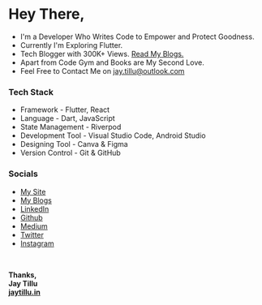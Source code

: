 # Hey There,

- I'm a Developer Who Writes Code to Empower and Protect Goodness.<br>
- Currently I'm Exploring Flutter.<br>
- Tech Blogger with 300K+ Views. <a href="https://blogs.jaytillu.in/" target="_blank">Read My Blogs.</a><br>
- Apart from Code Gym and Books are My Second Love.<br>
- Feel Free to Contact Me on <a href="mailto:jay.tillu@outlook.com">jay.tillu@outlook.com</a> <br>

### Tech Stack

- Framework - Flutter, React
- Language - Dart, JavaScript
- State Management - Riverpod
- Development Tool - Visual Studio Code, Android Studio
- Designing Tool - Canva & Figma
- Version Control - Git & GitHub

### Socials

- <a href="https://www.jaytillu.in" target="_blank">My Site</a>
- <a href="https://blogs.jaytillu.in/" target="_blank">My Blogs</a>
- <a href="https://www.linkedin.com/in/jaytillu/" target="_blank">LinkedIn</a>
- <a href="https://github.com/Jay-Tillu" target="_blank">Github</a>
- <a href="https://jaytillu.medium.com/" target="_blank">Medium</a>
- <a href="https://twitter.com/jay_tillu" target="_blank">Twitter</a>
- <a href="https://www.instagram.com/jay.tillu/" target="_blank">Instagram</a>

<br/>

<b>Thanks,<b/> <br/>
Jay Tillu <br/>
<a href="https://www.jaytillu.in" target="_blank">jaytillu.in</a>
